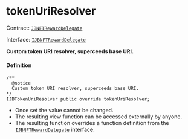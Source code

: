 # tokenUriResolver

Contract: [`JBNFTRewardDelegate`](/v4/deprecated/v2/contracts/or-delegates/or-abstract/jbnftrewarddelegate/README.md)​‌

Interface: [`IJBNFTRewardDelegate`](/v4/deprecated/v2/interfaces/ijbnftrewarddelegate.md)

**Custom token URI resolver, superceeds base URI.**

#### Definition

```
/**
  @notice
  Custom token URI resolver, superceeds base URI.
*/
IJBTokenUriResolver public override tokenUriResolver;
```

* Once set the value cannot be changed.
* The resulting view function can be accessed externally by anyone.
* The resulting function overrides a function definition from the [`IJBNFTRewardDelegate`](/v4/deprecated/v2/interfaces/ijbnftrewarddelegate.md) interface.

